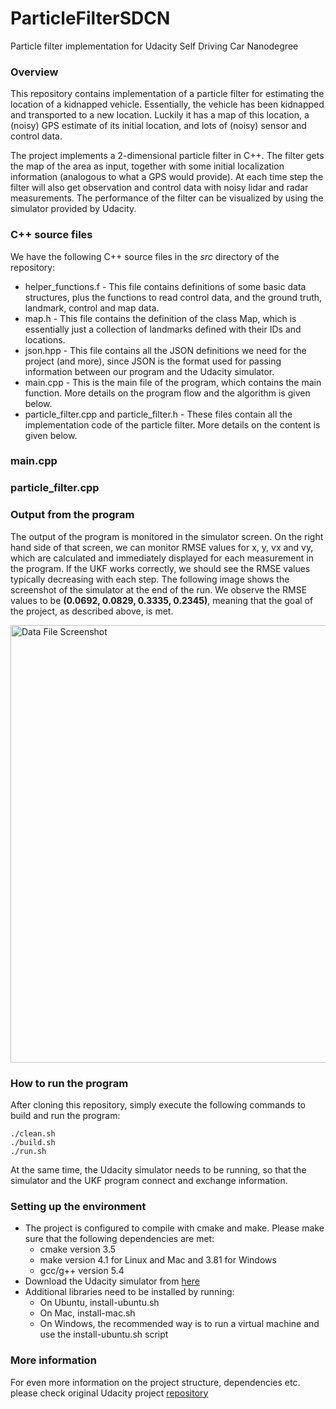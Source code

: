 # ParticleFilterSDCN
Particle filter implementation for Udacity Self Driving Car Nanodegree

### Overview
This repository contains implementation of a particle filter for estimating the location of a kidnapped vehicle. Essentially, the vehicle has been kidnapped and transported to a new location. Luckily it has a map of this location, a (noisy) GPS estimate of its initial location, and lots of (noisy) sensor and control data. 

The project implements a 2-dimensional particle filter in C++. The filter gets the map of the area as input, together with some initial localization information (analogous to what a GPS would provide). At each time step the filter will also get observation and control data with noisy lidar and radar measurements. The performance of the filter can be visualized by using the simulator provided by Udacity.  

### C++ source files
We have the following C++ source files in the _src_ directory of the repository:

- helper_functions.f - This file contains definitions of some basic data structures, plus the functions to read control data, and the ground truth, landmark, control and map data.
- map.h - This file contains the definition of the class Map, which is essentially just a collection of landmarks defined with their IDs and locations. 
- json.hpp - This file contains all the JSON definitions we need for the project (and more), since JSON is the format used for passing information between our program and the Udacity simulator. 
- main.cpp - This is the main file of the program, which contains the main function. More details on the program flow and the algorithm is given below.  
- particle_filter.cpp and particle_filter.h - These files contain all the implementation code of the particle filter. More details on the content is given below. 

### main.cpp

### particle_filter.cpp

### Output from the program
The output of the program is monitored in the simulator screen. On the right hand side of that screen, we can monitor RMSE values for x, y, vx and vy, which are calculated and immediately displayed for each measurement in the program. If the UKF works correctly, we should see the RMSE values typically decreasing with each step. The following image shows the screenshot of the simulator at the end of the run. We observe the RMSE values to be **(0.0692, 0.0829, 0.3335, 0.2345)**, meaning that the goal of the project, as described above, is met. 

<img src="images/simulator_screenshot.png" width="700" alt="Data File Screenshot" />
 
### How to run the program
After cloning this repository, simply execute the following commands to build and run the program:
```
./clean.sh
./build.sh
./run.sh
```
At the same time, the Udacity simulator needs to be running, so that the simulator and the UKF program connect and exchange information. 

### Setting up the environment 
- The project is configured to compile with cmake and make. Please make sure that the following dependencies are met:
   - cmake version 3.5
   - make version 4.1 for Linux and Mac and 3.81 for Windows
   - gcc/g++ version 5.4
- Download the Udacity simulator from [here](https://github.com/udacity/self-driving-car-sim/releases/)
- Additional libraries need to be installed by running:
   - On Ubuntu, install-ubuntu.sh 
   - On Mac, install-mac.sh
   - On Windows, the recommended way is to run a virtual machine and use the install-ubuntu.sh script
   
### More information
For even more information on the project structure, dependencies etc. please check original Udacity project [repository](https://github.com/udacity/CarND-Kidnapped-Vehicle-Project)
